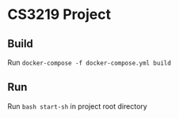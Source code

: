 # CS3219 Project
## Build
Run `docker-compose -f docker-compose.yml build`

## Run
Run `bash start-sh` in project root directory